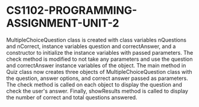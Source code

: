 # CS1102-PROGRAMMING-ASSIGNMENT-UNIT-2
MultipleChoiceQuestion class is created with class variables nQuestions and nCorrect, instance variables question and correctAnswer, and a constructor to initialize the instance variables with passed parameters.
The check method is modified to not take any parameters and use the question and correctAnswer instance variables of the object.
The main method in Quiz class now creates three objects of MultipleChoiceQuestion class with the question, answer options, and correct answer passed as parameters. The check method is called on each object to display the question and check the user's answer. Finally, showResults method is called to display the number of correct and total questions answered.
